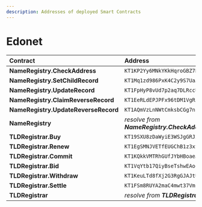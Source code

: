 ```yaml
---
description: Addresses of deployed Smart Contracts
---
```


# Edonet

| Contract | Address | BCD |
| :--- | :--- | :--- |
| **NameRegistry.CheckAddress** | `KT1KP2Yy6MNkYKkHqroGBZ7KFN5NdNfnUHHv` | [🔗](https://better-call.dev/edo2net/KT1KP2Yy6MNkYKkHqroGBZ7KFN5NdNfnUHHv) |
| **NameRegistry.SetChildRecord** | `KT1Mq1zd986PxK4C2y9S7UaJkhTBbY15AU32` | [🔗](https://better-call.dev/edo2net/KT1Mq1zd986PxK4C2y9S7UaJkhTBbY15AU32) |
| **NameRegistry.UpdateRecord** | `KT1FpHyP8vUd7p2aq7DLRccUVPixoGVB4fJE` | [🔗](https://better-call.dev/edo2net/KT1FpHyP8vUd7p2aq7DLRccUVPixoGVB4fJE) |
| **NameRegistry.ClaimReverseRecord** | `KT1EeRLdEPJPFx96tDM1VgRka2V6ZyKV4vRg` | [🔗](https://better-call.dev/edo2net/KT1EeRLdEPJPFx96tDM1VgRka2V6ZyKV4vRg) |
| **NameRegistry.UpdateReverseRecord** | `KT1AQmVzLnNWtCmksbCGg7np9dmAU5CKYH72` | [🔗](https://better-call.dev/edo2net/KT1AQmVzLnNWtCmksbCGg7np9dmAU5CKYH72) |
| **NameRegistry** | _resolve from **NameRegistry.CheckAddress**_ | [🔗](https://better-call.dev/edo2net/KT1JJbWfW8CHUY95hG9iq2CEMma1RiKhMHDR) |
| **TLDRegistrar.Buy** | `KT19SXU8zDaWyiE3WSJgGRJ2xKSsNpFWJoe7` | [🔗](https://better-call.dev/edo2net/KT19SXU8zDaWyiE3WSJgGRJ2xKSsNpFWJoe7) |
| **TLDRegistrar.Renew** | `KT1EgSMNJVETfEUGChB1z3xSD4LNVFpkoSyB` | [🔗](https://better-call.dev/edo2net/KT1EgSMNJVETfEUGChB1z3xSD4LNVFpkoSyB) |
| **TLDRegistrar.Commit** | `KT1KQkkVMTRhGUfJYbHBoaeJ6NUJi8o58cvg` | [🔗](https://better-call.dev/edo2net/KT1KQkkVMTRhGUfJYbHBoaeJ6NUJi8o58cvg) |
| **TLDRegistrar.Bid** | `KT1VqYtb17QiyBseTshwEAoowyy6FYDHniX1` | [🔗](https://better-call.dev/edo2net/KT1VqYtb17QiyBseTshwEAoowyy6FYDHniX1) |
| **TLDRegistrar.Withdraw** | `KT1KeuLTd8fXj2G3RgGJAJtU1aVLgp5qcGWQ` | [🔗](https://better-call.dev/edo2net/KT1KeuLTd8fXj2G3RgGJAJtU1aVLgp5qcGWQ) |
| **TLDRegistrar.Settle** | `KT1FSm8RUYA2maC4mwt37VmFi81ZWZcsZ12w` | [🔗](https://better-call.dev/edo2net/KT1FSm8RUYA2maC4mwt37VmFi81ZWZcsZ12w) |
| **TLDRegistrar** | _resolve from **TLDRegistrar.Buy**_ | [🔗](https://better-call.dev/edo2net/KT1A84aNsVCG7EsZyKHSyqZacVVSN1zcQzS7/operations) |


